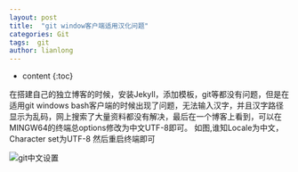 ```yaml
---
layout: post
title:  "git window客户端适用汉化问题"
categories: Git
tags:  git 
author: lianlong
---
```


* content
{:toc}

在搭建自己的独立博客的时候，安装Jekyll，添加模板，git等都没有问题，但是在适用git windows bash客户端的时候出现了问题，无法输入汉字，并且汉字路径显示为乱码，网上搜索了大量资料都没有解决，最后在一个博客上看到，可以在MINGW64的终端总options修改为中文UTF-8即可。
如图,谁知Locale为中文，Character set为UTF-8 然后重启终端即可

![git中文设置](http://oj9jepyz4.bkt.clouddn.com/git%E4%B8%AD%E6%96%87.png)